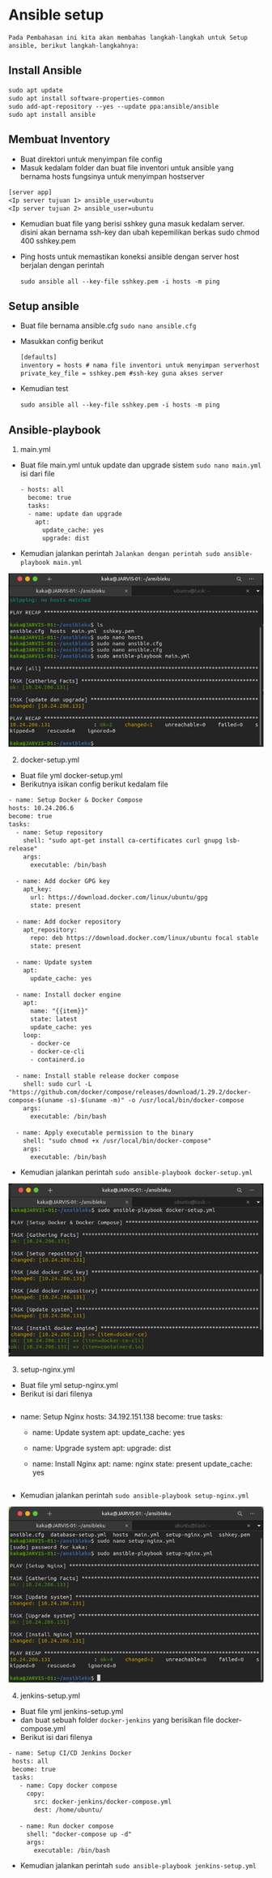 # Ansible setup
    Pada Pembahasan ini kita akan membahas langkah-langkah untuk Setup ansible, berikut langkah-langkahnya:

## Install Ansible
 ```
sudo apt update
sudo apt install software-properties-common
sudo add-apt-repository --yes --update ppa:ansible/ansible
sudo apt install ansible
```

 ## Membuat Inventory

 * Buat direktori untuk menyimpan file config
 * Masuk kedalam folder dan buat file inventori untuk ansible yang bernama hosts fungsinya untuk menyimpan hostserver

 ```
 [server app]
<Ip server tujuan 1> ansible_user=ubuntu
<Ip server tujuan 2> ansible_user=ubuntu
```

 * Kemudian buat file yang berisi sshkey guna masuk kedalam server. disini akan bernama ssh-key dan ubah kepemilikan berkas sudo chmod 400 sshkey.pem
  
 * Ping hosts untuk memastikan koneksi ansible dengan server host berjalan dengan perintah

    `sudo ansible all --key-file sshkey.pem -i hosts -m ping`

 

## Setup ansible

 * Buat file bernama ansible.cfg `sudo nano ansible.cfg`
 * Masukkan config berikut

    ```
    [defaults]
    inventory = hosts # nama file inventori untuk menyimpan serverhost 
    private_key_file = sshkey.pem #ssh-key guna akses server
    ```
 * Kemudian test
    
    `sudo ansible all --key-file sshkey.pem -i hosts -m ping`

## Ansible-playbook

1. main.yml 
 * Buat file main.yml untuk update dan upgrade sistem `sudo nano main.yml` isi dari file
    ```
    - hosts: all
      become: true
      tasks:
      - name: update dan upgrade
        apt:
          update_cache: yes
          upgrade: dist
    ```
  * Kemudian jalankan perintah `Jalankan dengan perintah sudo ansible-playbook main.yml`

  ![gambar 1](assets/ansible1.png)

2. docker-setup.yml
 * Buat file yml docker-setup.yml
 * Berikutnya isikan config berikut kedalam file
  ```
  - name: Setup Docker & Docker Compose
  hosts: 10.24.206.6
  become: true
  tasks:
    - name: Setup repository
      shell: "sudo apt-get install ca-certificates curl gnupg lsb-release"
      args:
        executable: /bin/bash

    - name: Add docker GPG key
      apt_key:
        url: https://download.docker.com/linux/ubuntu/gpg
        state: present

    - name: Add docker repository
      apt_repository:
        repo: deb https://download.docker.com/linux/ubuntu focal stable
        state: present

    - name: Update system
      apt:
        update_cache: yes

    - name: Install docker engine
      apt:
        name: "{{item}}"
        state: latest
        update_cache: yes
      loop:
        - docker-ce
        - docker-ce-cli
        - containerd.io

    - name: Install stable release docker compose
      shell: sudo curl -L "https://github.com/docker/compose/releases/download/1.29.2/docker-compose-$(uname -s)-$(uname -m)" -o /usr/local/bin/docker-compose
      args:
        executable: /bin/bash

    - name: Apply executable permission to the binary
      shell: "sudo chmod +x /usr/local/bin/docker-compose"
      args:
        executable: /bin/bash
  ```
 * Kemudian jalankan perintah `sudo ansible-playbook docker-setup.yml`

  ![gambar 2](assets/ansible3.png)

3. setup-nginx.yml
 * Buat file yml setup-nginx.yml
 * Berikut isi dari filenya
    ```
- name: Setup Nginx
  hosts: 34.192.151.138
  become: true
  tasks:
    - name: Update system
      apt:
        update_cache: yes
    - name: Upgrade system
      apt:
        upgrade: dist

    - name: Install Nginx
      apt:
        name: nginx
        state: present
        update_cache: yes
    ```
 * Kemudian jalankan perintah `sudo ansible-playbook setup-nginx.yml` 

  ![gambar 3](assets/ansible2.png)

4. jenkins-setup.yml
 * Buat file yml jenkins-setup.yml
 * dan buat sebuah folder `docker-jenkins` yang berisikan file docker-compose.yml
 * Berikut isi dari filenya
 ```
 - name: Setup CI/CD Jenkins Docker
  hosts: all
  become: true
  tasks:
    - name: Copy docker compose
      copy:
        src: docker-jenkins/docker-compose.yml 
        dest: /home/ubuntu/

    - name: Run docker compose
      shell: "docker-compose up -d"
      args:
        executable: /bin/bash
 ```
 * Kemudian jalankan perintah `sudo ansible-playbook jenkins-setup.yml`
